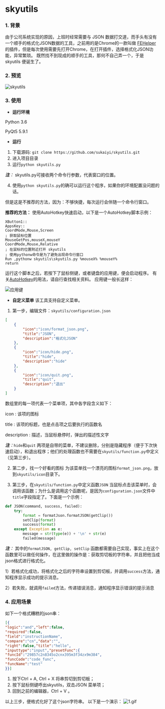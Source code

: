 # skyutils

### 1. 背景
由于公司系统实现的原因，上班时经常需要与 JSON 数据打交道，而手头有没有一个顺手的格式化JSON数据的工具，之前用的是Chrome的一款叫做 [FEHelper](https://chrome.google.com/webstore/detail/web%E5%89%8D%E7%AB%AF%E5%8A%A9%E6%89%8Bfehelper/pkgccpejnmalmdinmhkkfafefagiiiad) 的插件，但是每次使用需要先打开Chrome，在打开插件，选择格式化JSON功能，异常繁琐。
既然找不到现成的顺手的工具，那何不自己弄一个，于是 skyutils 便诞生了。
### 2. 预览
![skyutils](http://upload-images.jianshu.io/upload_images/9923561-3dfb79363c2b8bc5.png?imageMogr2/auto-orient/strip%7CimageView2/2/w/1240)

### 3. 使用
* **运行环境**

Python 3.6

PyQt5 5.9.1

* **运行**
1. 下载源码: `git clone https://github.com/sukaiyi/skyutils.git`
2. 进入项目目录
3. 运行`python skyutils.py`

***注**：* skyutils.py可接收两个命令行参数，代表窗口的位置。

4. 使用`python skyutils.py`的确可以运行这个程序，如果你的环境配置没问题的话。

但是这是不推荐的方法，因为：不够快捷，每次运行会伴随一个命令行窗口。

**推荐的方法：**
使用AutoHotkey快速启动，以下是一个AutoHotkey脚本示例：
```ahk
XButton1::
AppsKey::
CoordMode,Mouse,Screen
; 获取鼠标位置
MouseGetPos,mouseX,mouseY 
CoordMode,Mouse,Relative
; 在鼠标的位置附近打开 skyutils
; 使用pythonw命令是为了避免出现命令行窗口
Run ,pythonw skyutils\skyutils.py %mouseX% %mouseY% 
return
```
运行这个脚本之后，若按下了鼠标侧键，或者键盘的应用键，便会启动程序。
有关[AutoHotkey](https://autohotkey.com/)的用法，请自行查找相关资料。
应用键一般长这样：

![应用键](http://upload-images.jianshu.io/upload_images/9923561-b6c3f63490c20203.png?imageMogr2/auto-orient/strip%7CimageView2/2/w/1240)


* **自定义菜单**
该工具支持自定义菜单。
1. 第一步，编辑文件：`skyutils/configuration.json`
```json
[
	{
		"icon":"icon/format_json.png",
		"title":"JSON",
		"description":"格式化JSON"
	},
	{
		"icon":"icon/hide.png",
		"title":"hide",
		"description":"hide"
	},
	{
		"icon":"icon/quit.png",
		"title":"quit",
		"description":"退出"
	}
]
```
数组里的每一项代表一个菜单项，其中各字段含义如下：

icon : 该项的图标

title : 该项的标题，也是点击项之后要执行的函数名

description : 描述，当鼠标悬停时，弹出的描述性文字

***注**：*`hide`和`quit` 两项是自带的菜单，不建议删除，分别是隐藏程序（便于下次快速启动），和退出程序；他们的处理函数也不需要在`skyutils/function.py`中定义（见第三步）。

2. 第二步，找一个好看的图标
为该菜单找一个漂亮的图标`format_json.png`，放到`skyutils/icon`目录下。

3. 第三步，在`skyutils/function.py`中定义函数`JSON`
当鼠标点击该菜单时，会调用该函数；为什么是调用这个函数呢，是因为`configuration.json`文件中`title`字段指定了。下面是一个示例：

```python
def JSON(command, success, failed):
    try:
        format = formatJson.formatJSON(getClip())
        setClip(format)
        success(format)
    except Exception as e:
        message = str(type(e)) + '\n' + str(e)
        failed(message)
```
***注**：* 其中的`formatJSON, getClip, setClip` 函数都需要自己实现，事实上在这个函数里可以做任何操作，在这里做的操作是：获取剪切板的字符串，并且把他当成json格式进行格式化。

1）若格式化成功，将格式化之后的字符串设置到剪切板，并调用`success`方法，通知程序显示成功的提示消息。

2）若失败，就调用`failed`方法，传递错误消息，通知程序显示错误的提示消息

### 4. 应用场景
如下一个格式糟糕的json串：
```json
[{
"logic":"and","left":false,
"required":false,
"field":"instructionName",
"compare":"cn","data":"",
"right":false,"title":"hello",
"inputtype":"input","presetFunc":{
"funcId":"29857c2n8345o2cnx395m3f34zx9m384",
"funcCode":"code_func",
"funcName":"test"
}}]
```
1. 按下Ctrl + A, Ctrl + X 将串剪切到剪切板；
2. 按下鼠标侧键呼出skyutils，双击JSON 菜单项；
3. 回到之前的编辑器，Ctrl + V 。

以上三步，便格式化好了这个json字符串。
以下是一个演示：
![1.gif](http://upload-images.jianshu.io/upload_images/9923561-65b316a41a156fd1.gif?imageMogr2/auto-orient/strip%7CimageView2/2/w/1240)
